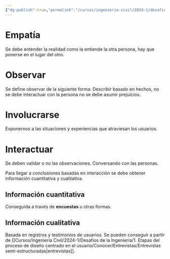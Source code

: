 ```yaml
---
{"dg-publish":true,"permalink":"/cursos/ingenieria-civil/2024-1/desafios-de-la-ingenieria/1-etapas-del-proceso-de-diseno-centrado-en-el-usuario/conocer/estudio-del-usuario-y-su-contexto-las-entrevistas/"}
---
```


# Empatía

Se debe entender la realidad como la entiende la otra persona, hay que ponerse en el lugar del otro.

# Observar

Se define observar de la siguiente forma: Describir basado en hechos, no se debe interactuar con la persona no se debe asumir prejuicios.

# Involucrarse

Exponernos a las situaciones y experiencias que atraviesan los usuarios.

# Interactuar

Se deben validar o no las observaciones. Conversando con las personas.

Para llegar a conclusiones basadas en interacción se debe obtener información cuantitativa y cualitativa.

## Información cuantitativa

Conseguida a través de **encuestas** u otras formas.

## Información cualitativa

Basada en registros y testimonios de usuarios. Se pueden conseguir a partir de [[Cursos/Ingeniería Civil/2024-1/Desafíos de la Ingeniería/1. Etapas del proceso de diseño centrado en el usuario/Conocer/Entrevistas/Entrevistas semi-estructuradas\|entrevistas]].

